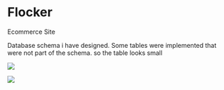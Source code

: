 # Flocker
 Ecommerce Site
 
 Database schema i have designed. Some tables were implemented that were not part of the schema.
 so the table looks small
 
![](https://i.imgur.com/ijwX3Xc.png) 
 
![](https://storage.googleapis.com/portfolio_asset/Flocker.png)
